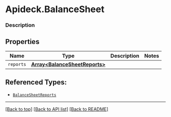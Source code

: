# Apideck.BalanceSheet

### Description

## Properties
Name | Type | Description | Notes
------------ | ------------- | ------------- | -------------
`reports` | [**Array&lt;BalanceSheetReports&gt;**](BalanceSheetReports.md) |  | 





## Referenced Types:
* [`BalanceSheetReports`](BalanceSheetReports.md)

---

[[Back to top]](#) [[Back to API list]](../../../../README.md#documentation-for-api-endpoints) [[Back to README]](../../../../README.md)


